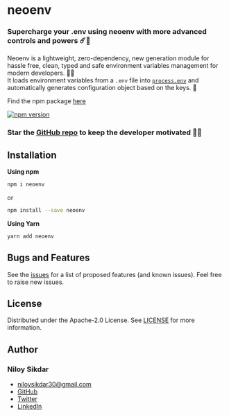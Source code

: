 # neoenv

### Supercharge your .env using neoenv with more advanced controls and powers ☄️🚀

Neoenv is a lightweight, zero-dependency, new generation module for hassle free, clean, typed and safe environment variables management for modern developers. 🔐🔥
<br/>
It loads environment variables from a `.env` file into [`process.env`](https://nodejs.org/docs/latest/api/process.html#process_process_env) and automatically generates configuration object based on the keys. 🤯

Find the npm package [here](https://www.npmjs.com/package/neoenv)

<p>
  <a href="https://www.npmjs.com/package/neoenv"><img src="https://badge.fury.io/js/neoenv.svg" alt="npm version" /></a>
</p>

### Star the [GitHub repo](https://github.com/niloysikdar/neoenv) to keep the developer motivated 🥺✨

## Installation

**Using npm**

```bash
npm i neoenv
```

or

```bash
npm install --save neoenv
```

**Using Yarn**

```bash
yarn add neoenv
```

## Bugs and Features

See the [issues](https://github.com/niloysikdar/neoenv/issues) for a list of proposed features (and known issues). Feel free to raise new issues.

## License

Distributed under the Apache-2.0 License. See [LICENSE](https://github.com/niloysikdar/neoenv/blob/main/LICENSE) for more information.

## Author

### Niloy Sikdar

- [niloysikdar30@gmail.com](mailto:niloysikdar30@gmail.com)
- [GitHub](https://github.com/niloysikdar)
- [Twitter](https://twitter.com/niloysikdar_)
- [LinkedIn](https://www.linkedin.com/in/niloysikdar)
